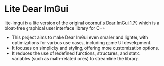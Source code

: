 # Lite Dear ImGui

lite-imgui is a lite version of the original [ocornut's Dear ImGui 1.79](https://github.com/ocornut/imgui/tree/v1.79) which is a bloat-free graphical user interface library for C++

- This project aims to make Dear ImGui even smaller and lighter, with optimizations for various use cases, including game UI development.
- It focuses on simplicity and styling, offering more customization options.
- It reduces the use of redefined functions, structures, and static variables (such as math-related ones) to streamline the library.